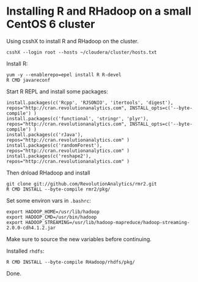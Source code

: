 Installing R and RHadoop on a small CentOS 6 cluster
====================================================

Using csshX to install R and RHadoop on the cluster.

    csshX --login root --hosts ~/cloudera/cluster/hosts.txt

Install R:

    yum -y --enablerepo=epel install R R-devel
    R CMD javareconf

Start R REPL and install some packages:

    install.packages(c('Rcpp', 'RJSONIO', 'itertools', 'digest'), repos="http://cran.revolutionanalytics.com", INSTALL_opts=c('--byte-compile') )
    install.packages(c('functional', 'stringr', 'plyr'), repos="http://cran.revolutionanalytics.com", INSTALL_opts=c('--byte-compile') )
    install.packages(c('rJava'), repos="http://cran.revolutionanalytics.com" )
    install.packages(c('randomForest'), repos="http://cran.revolutionanalytics.com" )
    install.packages(c('reshape2'), repos="http://cran.revolutionanalytics.com" )

Then dnload RHadoop and install

    git clone git://github.com/RevolutionAnalytics/rmr2.git
    R CMD INSTALL --byte-compile rmr2/pkg/

Set some environ vars in `.bashrc`:

    export HADOOP_HOME=/usr/lib/hadoop
    export HADOOP_CMD=/usr/bin/hadoop
    export HADOOP_STREAMING=/usr/lib/hadoop-mapreduce/hadoop-streaming-2.0.0-cdh4.1.2.jar

Make sure to source the new variables before continuing.

Installed `rhdfs`:

    R CMD INSTALL --byte-compile RHadoop/rhdfs/pkg/

Done.
